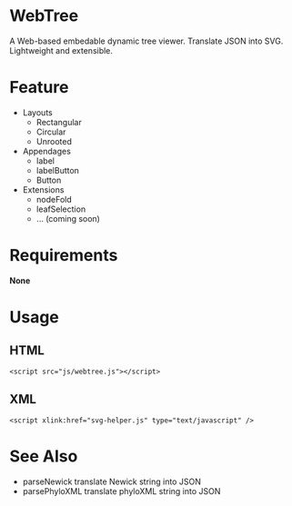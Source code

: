 # WebTree
A Web-based embedable dynamic tree viewer. Translate JSON into SVG. Lightweight and extensible.

# Feature
* Layouts
  * Rectangular
  * Circular
  * Unrooted
* Appendages
  * label
  * labelButton
  * Button
* Extensions
  * nodeFold
  * leafSelection
  * ... (coming soon)
  
# Requirements
__None__

# Usage
## HTML
	<script src="js/webtree.js"></script>

## XML
	<script xlink:href="svg-helper.js" type="text/javascript" />

# See Also
* parseNewick
  translate Newick string into JSON
* parsePhyloXML
  translate phyloXML string into JSON
